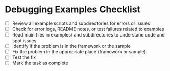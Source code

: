# Debugging Examples Checklist

- [ ] Review all example scripts and subdirectories for errors or issues
- [ ] Check for error logs, README notes, or test failures related to examples
- [ ] Read main files in examples/ and subdirectories to understand code and spot issues
- [ ] Identify if the problem is in the framework or the sample
- [ ] Fix the problem in the appropriate place (framework or sample)
- [ ] Test the fix
- [ ] Mark the task as complete
